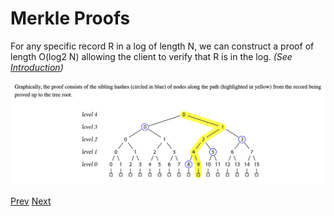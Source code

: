 # Merkle Proofs

For any specific record R in a log of length N, we can construct a proof
of length O(log2 N) allowing the client to verify that R is in the log.
_(See [Introduction](./0_Introduction.md))_

![Proof](./images/proof.png)

[Prev](./1_UseCaseExamples.md)
[Next](./3_Airdrop.md)
